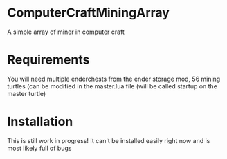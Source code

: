 # ComputerCraftMiningArray
A simple array of miner in computer craft

# Requirements
You will need multiple enderchests from the ender storage mod, 56 mining turtles (can be modified in the master.lua file (will be called startup on the master turtle)

# Installation
This is still work in progress! It can't be installed easily right now and is most likely full of bugs
